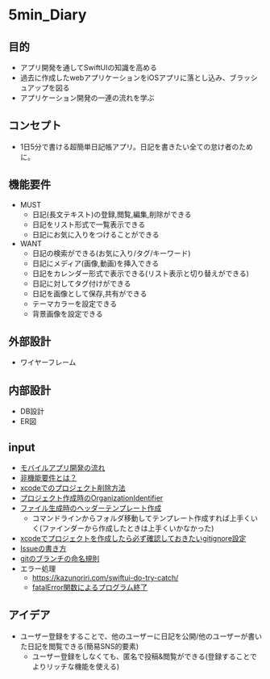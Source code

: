 # 5min_Diary
## 目的
- アプリ開発を通してSwiftUIの知識を高める
- 過去に作成したwebアプリケーションをiOSアプリに落とし込み、ブラッシュアップを図る
- アプリケーション開発の一連の流れを学ぶ

## コンセプト
- 1日5分で書ける超簡単日記帳アプリ。日記を書きたい全ての怠け者のために。


## 機能要件
- MUST
  - 日記(長文テキスト)の登録,閲覧,編集,削除ができる
  - 日記をリスト形式で一覧表示できる
  - 日記にお気に入りをつけることができる
- WANT
  - 日記の検索ができる(お気に入り/タグ/キーワード)
  - 日記にメディア(画像,動画)を挿入できる
  - 日記をカレンダー形式で表示できる(リスト表示と切り替えができる)
  - 日記に対してタグ付けができる
  - 日記を画像として保存,共有ができる
  - テーマカラーを設定できる
  - 背景画像を設定できる
  


## 外部設計
  - ワイヤーフレーム
## 内部設計
  - DB設計
  - ER図

## input
- [モバイルアプリ開発の流れ](https://pentagon.tokyo/app/1999/)
- [非機能要件とは？](https://products.sint.co.jp/obdz/blog/nonfunctionalrequirements)
- [xcodeでのプロジェクト削除方法](https://zenn.dev/suginoki45/articles/54ab4e19480abf)
- [プロジェクト作成時のOrganizationIdentifier](https://type.jp/et/feature/3008/)
- [ファイル生成時のヘッダーテンプレート作成](https://penguinchord.com/blog/swift/xcode-customize-header-new-file)
  - コマンドラインからフォルダ移動してテンプレート作成すれば上手くいく(ファインダーから作成したときは上手くいかなかった)
- [xcodeでプロジェクトを作成したら必ず確認しておきたいgitignore設定](https://zenn.dev/nkysyuichi/articles/7694975d156dcc)
- [Issueの書き方](https://gist.github.com/BcRikko/6af0b248148c12d3ab90)
- [gitのブランチの命名規則](https://qiita.com/luccafort/items/c91e817e78f1167221cc)
- エラー処理
  - https://kazunoriri.com/swiftui-do-try-catch/
  - [fatalError関数によるプログラム終了](https://qiita.com/onishi_820/items/e6f8cd28fe2ea38ebb7a)


## アイデア
- ユーザー登録をすることで、他のユーザーに日記を公開/他のユーザーが書いた日記を閲覧できる(簡易SNS的要素)
  - ユーザー登録をしなくても、匿名で投稿&閲覧ができる(登録することでよりリッチな機能を使える)
